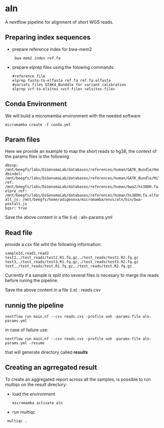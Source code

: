 # aln

A nextflow pipeline for alignment of short WGS reads.

## Preparing index sequences

- prepare reference index for bwa-mem2 
  ```
   bwa-mem2 index ref.fa
  ```

- prepare elprep files using the folowing commands:
  ```
  #reference file
  elprep fasta-to-elfasta ref.fa ref.fa.elfasta
  #variats files GTAK4_Bunddle for variant calibration
  elprep vcf-to-elsites <vcf-file> <elsites-file>
  ``` 

## Conda Environment

We will build a micromamba environment with the needed software

```
micromamba create -f conda.yml 
```

## Param files

Here we provide an example to map the short reads to hg38, the context of the params files is the following


```
dbsnp: /mnt/beegfs/labs/DiGenomaLab/databases/references/human/GATK_Bundle/Homo_sapiens_assembly38.dbsnp138.elsites
dbindel: /mnt/beegfs/labs/DiGenomaLab/databases/references/human/GATK_Bundle/Mills_and_1000G_gold_standard.indels.hg38.elsites
ref: /mnt/beegfs/labs/DiGenomaLab/databases/references/human/bwa2/hs38DH.fa
elpre_ref: /mnt/beegfs/labs/DiGenomaLab/databases/references/human/hs38DH.fa.elfasta
alt_js: /mnt/beegfs/home/adigenova/micromamba/envs/aln/bin/bwa-postalt.js
bqsr: true
```
Save the above content in a file (i.e) : aln-params.yml 

## Read file
provide a csv file wiht the following information:

```
sampleId,read1,read2
test2,./test_reads/test2.R1.fq.gz,./test_reads/test2.R2.fq.gz
test3,./test_reads/test3.R1.fq.gz,./test_reads/test3.R2.fq.gz
test,./test_reads/test.R1.fq.gz,./test_reads/test.R2.fq.gz
```
Currently if a sample is split into several files is necesary to merge the reads before runing the pipeline.


Save the above content in a file (i.e) : reads.csv
## runnig the pipeline

```
nextflow run main.nf --csv reads.cvs -profile uoh -params-file aln-params.yml
```
in case of failure use:

```
nextflow run main.nf --csv reads.cvs -profile uoh -params-file aln-params.yml -resume
```

that will generate directory called ***results***

## Creating an agrregated result

To create an aggregated report across all the samples, is possible to run multiqc on the result directory:

- load the environment 

  ```
  micromamba activate aln
  ```
- run multiqc

 ```
  multiqc .
 ```

